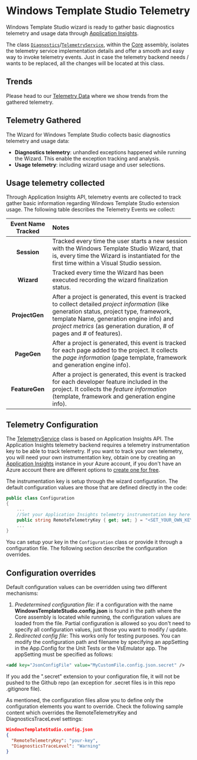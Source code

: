 # Windows Template Studio Telemetry

Windows Template Studio wizard is ready to gather basic diagnostics telemetry and usage data through [Application Insights](https://azure.microsoft.com/en-us/services/application-insights/).

The class [`Diagnostics`](code/src/Core/Diagnostics)/[`TelemetryService`](../code/src/Core/Diagnostics/TelemetryService.cs), within the [Core](../code/src/Core) assembly, isolates the telemetry service implementation details and offer a smooth and easy way to invoke telemetry events. Just in case the telemetry backend needs / wants to be replaced, all the changes will be located at this class.

## Trends

Please head to our [Telemetry Data](telemetryData.md) where we show trends from the gathered telemetry.

## Telemetry Gathered

The Wizard for Windows Template Studio collects basic diagnostics telemetry and usage data:

- **Diagnostics telemetry**: unhandled exceptions happened while running the Wizard. This enable the exception tracking and analysis.
- **Usage telemetry**: including wizard usage and user selections.

## Usage telemetry collected

Through Application Insights API, telemetry events are collected to track gather basic information regarding Windows Template Studio extension usage. The following table describes the Telemetry Events we collect:

|Event Name Tracked |Notes |
|:-------------:|:-----|
| **Session** | Tracked every time the user starts a new session with the Windows Template Studio Wizard, that is, every time the Wizard is instantiated for the first time within a Visual Studio session.|
| **Wizard** | Tracked every time the Wizard has been executed recording the wizard finalization status.|
| **ProjectGen** | After a project is generated, this event is tracked to collect detailed *project information* (like generation status, project type, framework, template Name, generation engine info) and *project metrics* (as generation duration, # of pages and # of features).|
| **PageGen** | After a project is generated, this event is tracked for each page added to the project. It collects the *page information* (page template, framework and generation engine info).|
| **FeatureGen** | After a project is generated, this event is tracked for each developer feature included in the project. It collects the *feature information* (template, framework and generation engine info).|

## Telemetry Configuration

The [TelemetryService](../code/src/Core/Diagnostics/TelemetryService.cs) class is based on Application Insights API. The Application Insights telemetry backend requires a telemetry instrumentation key to be able to track telemetry. If you want to track your own telemetry, you will need your own instrumentation key, obtain one by creating an [Application Insights](https://docs.microsoft.com/azure/application-insights/app-insights-asp-net) instance in your Azure account, if you don't have an Azure account there are different options to [create one for free](https://azure.microsoft.com/en-us/free/).

The instrumentation key is setup through the wizard configuration. The default configuration values are those that are defined directly in the code:

``` csharp
public class Configuration
{
    ...
    //Set your Application Insights telemetry instrumentation key here (configure it in a WindowsTemplateStudio.config.json located in the working folder).
    public string RemoteTelemetryKey { get; set; } = "<SET_YOUR_OWN_KEY>";
    ...
}
```

You can setup your key in the `Configuration` class or provide it through a configuration file. The following section describe the configuration overrides.

## Configuration overrides

Default configuration values can be overridden using two different mechanisms:

1. *Predetermined configuration file*: if a configuration with the name **WindowsTemplateStudio.config.json** is found in the path where the Core assembly is located while running, the configuration values are loaded from the file. Partial configuration is allowed so you don't need to specify all configuration values, just those you want to modify / update.
1. *Redirected config file*: This works only for testing purposes. You can modify the configuration path and filename by specifying an appSetting in the App.Config for the Unit Tests or the VsEmulator app. The appSetting must be specified as follows:

``` xml
<add key="JsonConfigFile" value="MyCustomFile.config.json.secret" />

```

If you add the ".secret" extension to your configuration file, it will not be pushed to the Github repo (an exception for .secret files is in this repo .gitignore file).

As mentioned, the configuration files allow you to define only the configuration elements you want to override. Check the following sample content which overrides the RemoteTelemetryKey and DiagnosticsTraceLevel settings:

``` json
WindowsTemplateStudio.config.json
{
  "RemoteTelemetryKey": "your-key",
  "DiagnosticsTraceLevel": "Warning"
}
```
